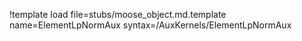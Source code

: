 !template load file=stubs/moose_object.md.template name=ElementLpNormAux syntax=/AuxKernels/ElementLpNormAux